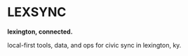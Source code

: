 # LEXSYNC

**lexington, connected.**

local-first tools, data, and ops for civic sync in lexington, ky.
